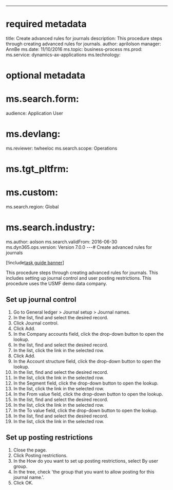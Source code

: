 --- 
# required metadata 
 
title: Create advanced rules for journals
description: This procedure steps through creating advanced rules for journals. 
author: aprilolson
manager: AnnBe 
ms.date: 11/10/2016
ms.topic: business-process 
ms.prod:  
ms.service: dynamics-ax-applications 
ms.technology:  
 
# optional metadata 
 
# ms.search.form:   
audience: Application User 
# ms.devlang:  
ms.reviewer: twheeloc
ms.search.scope: Operations 
# ms.tgt_pltfrm:  
# ms.custom:  
ms.search.region: Global
# ms.search.industry: 
ms.author: aolson
ms.search.validFrom: 2016-06-30 
ms.dyn365.ops.version: Version 7.0.0 
---# Create advanced rules for journals

[!include[task guide banner](../../includes/task-guide-banner.md)]

This procedure steps through creating advanced rules for journals. This includes setting up journal control and user posting restrictions. This procedure uses the USMF demo data company.


## Set up journal control
1. Go to General ledger > Journal setup > Journal names.
2. In the list, find and select the desired record.
3. Click Journal control.
4. Click Add.
5. In the Company accounts field, click the drop-down button to open the lookup.
6. In the list, find and select the desired record.
7. In the list, click the link in the selected row.
8. Click Add.
9. In the Account structure field, click the drop-down button to open the lookup.
10. In the list, find and select the desired record.
11. In the list, click the link in the selected row.
12. In the Segment field, click the drop-down button to open the lookup.
13. In the list, click the link in the selected row.
14. In the From value field, click the drop-down button to open the lookup.
15. In the list, find and select the desired record.
16. In the list, click the link in the selected row.
17. In the To value field, click the drop-down button to open the lookup.
18. In the list, find and select the desired record.
19. In the list, click the link in the selected row.

## Set up posting restrictions
1. Close the page.
2. Click Posting restrictions.
3. In the How do you want to set up posting restrictions, select By user group.
4. In the tree, check 'the group that you want to allow posting for this journal name.'.
5. Click OK.


